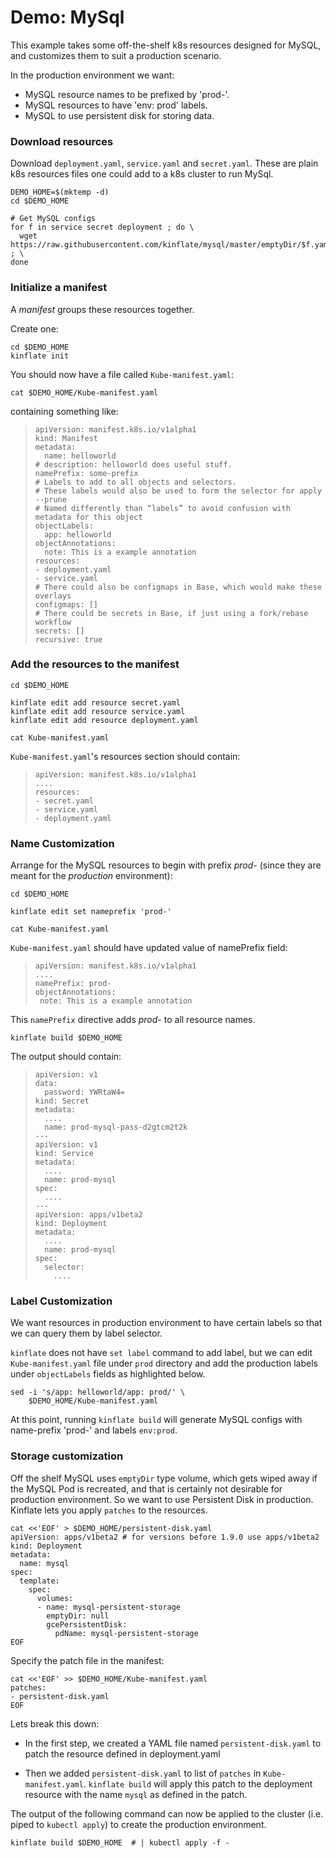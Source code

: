 # Demo: MySql

This example takes some off-the-shelf k8s resources
designed for MySQL, and customizes them to suit a
production scenario.

In the production environment we want:

- MySQL resource names to be prefixed by 'prod-'.
- MySQL resources to have 'env: prod' labels.
- MySQL to use persistent disk for storing data.

### Download resources

Download `deployment.yaml`, `service.yaml` and
`secret.yaml`.  These are plain k8s resources files one
could add to a k8s cluster to run MySql.

<!-- @makeMySQLDir @test -->
```
DEMO_HOME=$(mktemp -d)
cd $DEMO_HOME

# Get MySQL configs
for f in service secret deployment ; do \
  wget https://raw.githubusercontent.com/kinflate/mysql/master/emptyDir/$f.yaml ; \
done
```

### Initialize a manifest

A _manifest_ groups these resources together.

Create one:

<!-- @initApp @test -->
```
cd $DEMO_HOME
kinflate init
```

You should now have a file called `Kube-manifest.yaml`:

<!-- @catMan @test -->
```
cat $DEMO_HOME/Kube-manifest.yaml
```

containing something like:


> ```
> apiVersion: manifest.k8s.io/v1alpha1
> kind: Manifest
> metadata:
>   name: helloworld
> # description: helloworld does useful stuff.
> namePrefix: some-prefix
> # Labels to add to all objects and selectors.
> # These labels would also be used to form the selector for apply --prune
> # Named differently than “labels” to avoid confusion with metadata for this object
> objectLabels:
>   app: helloworld
> objectAnnotations:
>   note: This is a example annotation
> resources:
> - deployment.yaml
> - service.yaml
> # There could also be configmaps in Base, which would make these overlays
> configmaps: []
> # There could be secrets in Base, if just using a fork/rebase workflow
> secrets: []
> recursive: true
> ```


### Add the resources to the manifest

<!-- @addResources @test -->
```
cd $DEMO_HOME

kinflate edit add resource secret.yaml
kinflate edit add resource service.yaml
kinflate edit add resource deployment.yaml

cat Kube-manifest.yaml
```

`Kube-manifest.yaml`'s resources section should contain:

> ```
> apiVersion: manifest.k8s.io/v1alpha1
> ....
> resources:
> - secret.yaml
> - service.yaml
> - deployment.yaml
> ```

### Name Customization

Arrange for the MySQL resources to begin with prefix
_prod-_ (since they are meant for the _production_
environment):

<!-- @customizeLabel @test -->
```
cd $DEMO_HOME

kinflate edit set nameprefix 'prod-'

cat Kube-manifest.yaml
```

`Kube-manifest.yaml` should have updated value of namePrefix field:

> ```
> apiVersion: manifest.k8s.io/v1alpha1
> ....
> namePrefix: prod-
> objectAnnotations:
>  note: This is a example annotation
> ```

This `namePrefix` directive adds _prod-_ to all
resource names.

<!-- @genNamePrefixConfig @test -->
```
kinflate build $DEMO_HOME
```

The output should contain:
> ```
> apiVersion: v1
> data:
>   password: YWRtaW4=
> kind: Secret
> metadata:
>   ....
>   name: prod-mysql-pass-d2gtcm2t2k
> ---
> apiVersion: v1
> kind: Service
> metadata:
>   ....
>   name: prod-mysql
> spec:
>   ....
> ---
> apiVersion: apps/v1beta2
> kind: Deployment
> metadata:
>   ....
>   name: prod-mysql
> spec:
>   selector:
>     ....
> ```

### Label Customization

We want resources in production environment to have
certain labels so that we can query them by label
selector.

`kinflate` does not have `set label` command to add
label, but we can edit `Kube-manifest.yaml` file under
`prod` directory and add the production labels under
`objectLabels` fields as highlighted below.

<!-- @customizeLabels @test -->
```
sed -i 's/app: helloworld/app: prod/' \
    $DEMO_HOME/Kube-manifest.yaml
```

At this point, running `kinflate build` will
generate MySQL configs with name-prefix 'prod-' and
labels `env:prod`.

### Storage customization

Off the shelf MySQL uses `emptyDir` type volume, which
gets wiped away if the MySQL Pod is recreated, and that
is certainly not desirable for production
environment. So we want to use Persistent Disk in
production. Kinflate lets you apply `patches` to the
resources.

<!-- @createPatchFile @test -->
```
cat <<'EOF' > $DEMO_HOME/persistent-disk.yaml
apiVersion: apps/v1beta2 # for versions before 1.9.0 use apps/v1beta2
kind: Deployment
metadata:
  name: mysql
spec:
  template:
    spec:
      volumes:
      - name: mysql-persistent-storage
        emptyDir: null
        gcePersistentDisk:
          pdName: mysql-persistent-storage
EOF
```

Specify the patch file in the manifest:

<!-- @specifyPatch @test -->
```
cat <<'EOF' >> $DEMO_HOME/Kube-manifest.yaml
patches:
- persistent-disk.yaml
EOF
```

Lets break this down:

- In the first step, we created a YAML file named
  `persistent-disk.yaml` to patch the resource defined
  in deployment.yaml

- Then we added `persistent-disk.yaml` to list of
  `patches` in `Kube-manifest.yaml`. `kinflate build`
  will apply this patch to the deployment resource with
  the name `mysql` as defined in the patch.


The output of the following command can now be applied
to the cluster (i.e. piped to `kubectl apply`) to
create the production environment.

<!-- @finalInflation @test -->
```
kinflate build $DEMO_HOME  # | kubectl apply -f -
```

